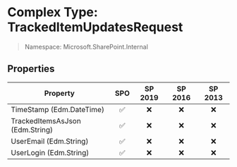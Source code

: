 # Complex Type: TrackedItemUpdatesRequest

> Namespace: Microsoft.SharePoint.Internal

## Properties

Property | SPO | SP 2019 | SP 2016 | SP 2013
----------|:---:|:-------:|:-------:|:-------:
TimeStamp (Edm.DateTime) | ✅ | ❌ | ❌ | ❌
TrackedItemsAsJson (Edm.String) | ✅ | ❌ | ❌ | ❌
UserEmail (Edm.String) | ✅ | ❌ | ❌ | ❌
UserLogin (Edm.String) | ✅ | ❌ | ❌ | ❌